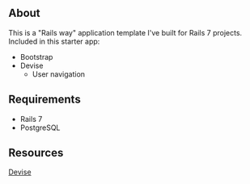 ## About
This is a "Rails way" application template I've built for Rails 7 projects.
Included in this starter app:
- Bootstrap
- Devise
  - User navigation

## Requirements

- Rails 7
- PostgreSQL

## Resources

[Devise](https://github.com/heartcombo/devise?tab=readme-ov-file#getting-started)

